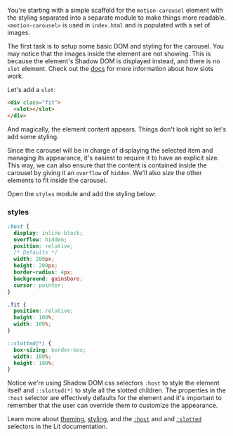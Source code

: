 You're starting with a simple scaffold for the `motion-carousel` element with the styling
separated into a separate module to make things more readable.
`<motion-carousel>` is used in `index.html` and is populated with a set of images.

The first task is to setup some basic DOM and styling for the carousel.
You may notice that the images inside the element are not showing. This is
because the element's Shadow DOM is displayed instead, and there is no
`slot` element. Check out the [docs](https://lit.dev/docs/components/shadow-dom/#slots)
for more information about how slots work.

Let's add a `slot`:

```html
<div class="fit">
  <slot></slot>
</div>
```

And magically, the element content appears. Things don't look right so let's
add some styling.

Since the carousel will be in charge of displaying
the selected item and managing its appearance, it's easiest to require it to
have an explicit size. This way, we can also ensure that the content is
contained inside the carousel by giving it an `overflow` of `hidden`. We'll
also size the other elements to fit inside the carousel.

Open the `styles` module and add the styling below:

### styles
```css
:host {
  display: inline-block;
  overflow: hidden;
  position: relative;
  /* Defaults */
  width: 200px;
  height: 200px;
  border-radius: 4px;
  background: gainsboro;
  cursor: pointer;
}

.fit {
  position: relative;
  height: 100%;
  width: 100%;
}

::slotted(*) {
  box-sizing: border-box;
  width: 100%;
  height: 100%;
}
```

Notice we're using Shadow DOM css selectors `:host` to style the element
itself and `::slotted(*)` to style all the slotted children. The properties
in the `:host` selector are effectively defaults for the element and it's
important to remember that the user can override them to customize the
appearance.

<litdev-aside type="info" no-header>

  Learn more about [theming](/docs/components/styles/#theming),
  [styling](/docs/components/styles/#shadow-dom), and the
  [`:host`](/docs/components/styles/#host) and
  and [`:slotted`](/docs/components/styles/#slotted)
  selectors in the Lit documentation.

</litdev-aside>
